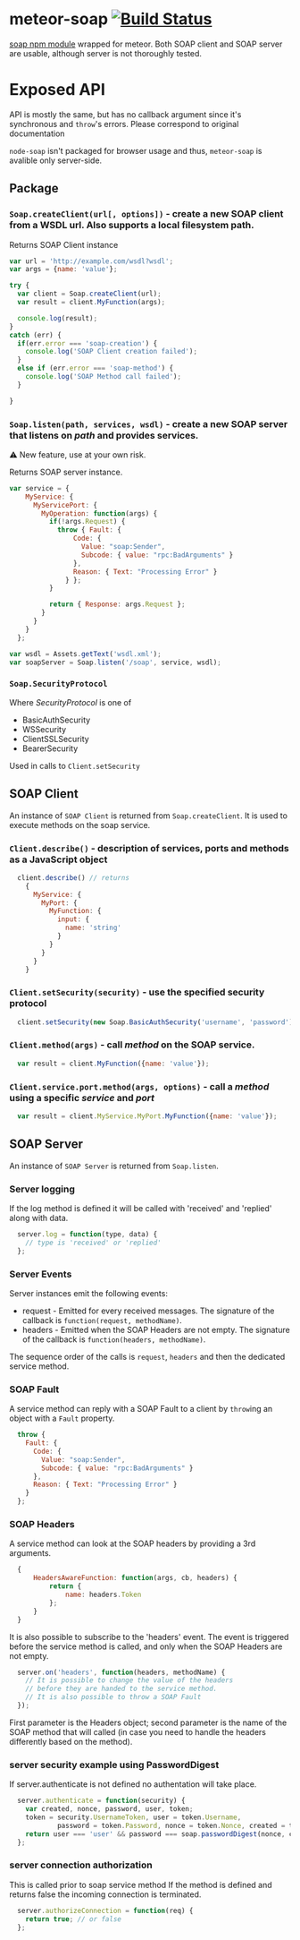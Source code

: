 # meteor-soap [![Build Status](https://travis-ci.org/zardak/meteor-soap.svg?branch=master)](https://travis-ci.org/zardak/meteor-soap)
[soap npm module](https://github.com/vpulim/node-soap) wrapped for meteor.
Both SOAP client and SOAP server are usable, although server is not thoroughly tested.

# Exposed API
API is mostly the same, but has no callback argument since it's synchronous and `throw`'s errors.
Please correspond to original documentation

`node-soap` isn't packaged for browser usage and thus, `meteor-soap` is avalible only server-side.

## Package
### `Soap.createClient(url[, options])` - create a new SOAP client from a WSDL url. Also supports a local filesystem path.
Returns SOAP Client instance

``` javascript
var url = 'http://example.com/wsdl?wsdl';
var args = {name: 'value'};

try {
  var client = Soap.createClient(url);
  var result = client.MyFunction(args);

  console.log(result);
}
catch (err) {
  if(err.error === 'soap-creation') {
    console.log('SOAP Client creation failed');
  }
  else if (err.error === 'soap-method') {
    console.log('SOAP Method call failed');
  }

}
```

### `Soap.listen(path, services, wsdl)` - create a new SOAP server that listens on *path* and provides services.
:warning: New feature, use at your own risk.

Returns SOAP server instance.

``` javascript
var service = {
    MyService: {
      MyServicePort: {
        MyOperation: function(args) {
          if(!args.Request) {
            throw { Fault: {
                Code: {
                  Value: "soap:Sender",
                  Subcode: { value: "rpc:BadArguments" }
                },
                Reason: { Text: "Processing Error" }
              } };
          }

          return { Response: args.Request };
        }
      }
    }
  };

var wsdl = Assets.getText('wsdl.xml');
var soapServer = Soap.listen('/soap', service, wsdl);
```

### `Soap.SecurityProtocol`
Where *SecurityProtocol* is one of
* BasicAuthSecurity
* WSSecurity
* ClientSSLSecurity
* BearerSecurity

Used in calls to `Client.setSecurity`

## SOAP Client
An instance of `SOAP Client` is returned from `Soap.createClient`. It is used to execute methods on the soap service.

### `Client.describe()` - description of services, ports and methods as a JavaScript object
``` javascript
  client.describe() // returns
    {
      MyService: {
        MyPort: {
          MyFunction: {
            input: {
              name: 'string'
            }
          }
        }
      }
    }
```

### `Client.setSecurity(security)` - use the specified security protocol
``` javascript
  client.setSecurity(new Soap.BasicAuthSecurity('username', 'password'));
```

### `Client.method(args)` - call *method* on the SOAP service.
``` javascript
  var result = client.MyFunction({name: 'value'});
```

### `Client.service.port.method(args, options)` - call a *method* using a specific *service* and *port*
``` javascript
  var result = client.MyService.MyPort.MyFunction({name: 'value'});
```

## SOAP Server
An instance of `SOAP Server` is returned from `Soap.listen`.

### Server logging
If the log method is defined it will be called with 'received' and 'replied'
along with data.
``` javascript
  server.log = function(type, data) {
    // type is 'received' or 'replied'
  };
```

### Server Events
Server instances emit the following events:

* request - Emitted for every received messages.
  The signature of the callback is `function(request, methodName)`.
* headers - Emitted when the SOAP Headers are not empty.
  The signature of the callback is `function(headers, methodName)`.

The sequence order of the calls is `request`, `headers` and then the dedicated
service method.

### SOAP Fault
A service method can reply with a SOAP Fault to a client by `throw`ing an
object with a `Fault` property.
``` javascript
  throw {
    Fault: {
      Code: {
        Value: "soap:Sender",
        Subcode: { value: "rpc:BadArguments" }
      },
      Reason: { Text: "Processing Error" }
    }
  };
```

### SOAP Headers
A service method can look at the SOAP headers by providing a 3rd arguments.
``` javascript
  {
      HeadersAwareFunction: function(args, cb, headers) {
          return {
              name: headers.Token
          };
      }
  }
```

It is also possible to subscribe to the 'headers' event.
The event is triggered before the service method is called, and only when the
SOAP Headers are not empty.
``` javascript
  server.on('headers', function(headers, methodName) {
    // It is possible to change the value of the headers
    // before they are handed to the service method.
    // It is also possible to throw a SOAP Fault
  });
```

First parameter is the Headers object;
second parameter is the name of the SOAP method that will called
(in case you need to handle the headers differently based on the method).

### server security example using PasswordDigest
If server.authenticate is not defined no authentation will take place.
``` javascript
  server.authenticate = function(security) {
    var created, nonce, password, user, token;
    token = security.UsernameToken, user = token.Username,
            password = token.Password, nonce = token.Nonce, created = token.Created;
    return user === 'user' && password === soap.passwordDigest(nonce, created, 'password');
  };
```

### server connection authorization
This is called prior to soap service method
If the method is defined and returns false the incoming connection is
terminated.

``` javascript
  server.authorizeConnection = function(req) {
    return true; // or false
  };
```
